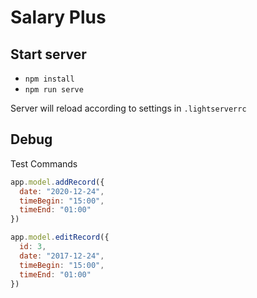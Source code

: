 # Salary Plus

## Start server

- `npm install`
- `npm run serve`

Server will reload according to settings in `.lightserverrc`

## Debug

Test Commands

```js
app.model.addRecord({
  date: "2020-12-24",
  timeBegin: "15:00",
  timeEnd: "01:00"
})
```

```js
app.model.editRecord({
  id: 3,
  date: "2017-12-24",
  timeBegin: "15:00",
  timeEnd: "01:00"
})
```